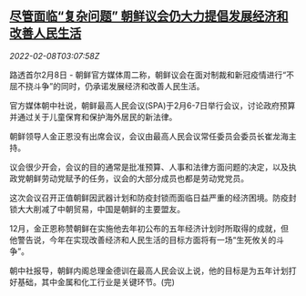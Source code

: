 <!--1644291062000-->
[尽管面临“复杂问题” 朝鲜议会仍大力提倡发展经济和改善人民生活](https://cn.reuters.com/article/kp-parliament-economy-growth-0208-idCNKBS2KD07K)
------

<div><i>2022-02-08T03:07:58Z</i></div><p>路透首尔2月8日 - 朝鲜官方媒体周二称，朝鲜议会在面对制裁和新冠疫情进行“不屈不挠斗争”的同时，仍承诺发展经济和改善人民生活。</p><p>官方媒体朝中社说，朝鲜最高人民会议(SPA)于2月6-7日举行会议，讨论政府预算并通过关于儿童保育和保护海外居民的新法律。</p><p>朝鲜领导人金正恩没有出席会议，会议由最高人民会议常任委员会委员长崔龙海主持。</p><p>议会很少开会，会议的目的通常是批准预算、人事和法律方面问题的决定，以及执政党朝鲜劳动党赋予的任务，议会的大部分成员也都是劳动党党员。</p><p>这次会议召开正值朝鲜因武器计划和防疫封锁而面临日益严重的经济困境。防疫封锁大大削减了中朝贸易，中国是朝鲜的主要盟友。</p><p>12月，金正恩称赞朝鲜在实施他去年初公布的五年经济计划时所取得的成就，但他警告说，今年在实现改善经济和人民生活的目标方面将有一场“生死攸关的斗争”。</p><p>朝中社报导，朝鲜内阁总理金德训在最高人民会议上说，他的目标是为五年计划打好基础，其中金属和化工行业是关键环节。(完)</p>
